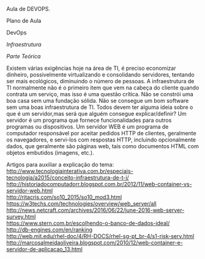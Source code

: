 Aula de DEVOPS.

Plano de Aula

DevOps

_Infraestrutura_

_Parte Teórica_

Existem várias exigências hoje na área de TI, é preciso economizar dinheiro, possivelmente virtualizando e consolidando servidores, tentando ser mais ecológicos, diminuindo o número de pessoas. 
A infraestrutura de TI normalmente não é o primeiro item que vem na cabeça do cliente quando contrata um serviço, mas isso é uma questão crítica. 
 Não se constrói uma boa casa sem uma fundação sólida.  Não se consegue um bom software sem uma boas infraestrutura de TI. 
Todos devem ter alguma ideia sobre o que é um servidor,mas será que alguém consegue explicar/definir? 
Um servidor é um programa que fornece funcionalidades para outros programas ou dispositivos.
Um servidor WEB é um programa de computador responsável por aceitar pedidos HTTP de clientes, geralmente os navegadores, e servi-los com respostas HTTP, incluindo opcionalmente dados, que geralmente são páginas web, tais como documentos HTML com objetos embutidos (imagens, etc.).

Artigos para auxiliar a explicação do tema: <br/>
http://www.tecnologiainterativa.com.br/especiais-tecnologia/a2015/conceito-infraestrutura-de-t-i/ <br/>
http://historiadocomputadorr.blogspot.com.br/2012/11/web-container-vs-servidor-web.html <br/>
http://ritacris.com/so10_2015/so10_mod3.html <br/>
https://w3techs.com/technologies/overview/web_server/all <br/>
http://news.netcraft.com/archives/2016/06/22/june-2016-web-server-survey.html <br/>
https://www.stern.com.br/escolhendo-o-banco-de-dados-ideal/  <br/>
http://db-engines.com/en/ranking <br/>
http://web.mit.edu/rhel-doc/4/RH-DOCS/rhel-sg-pt_br-4/s1-risk-serv.html <br/>
http://marcosalmeidaoliveira.blogspot.com/2010/12/web-container-e-servidor-de-aplicacao_13.html <br/>
